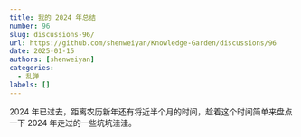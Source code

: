 ```yaml
---
title: 我的 2024 年总结
number: 96
slug: discussions-96/
url: https://github.com/shenweiyan/Knowledge-Garden/discussions/96
date: 2025-01-15
authors: [shenweiyan]
categories: 
  - 乱弹
labels: []
---
```


2024 年已过去，距离农历新年还有将近半个月的时间，趁着这个时间简单来盘点一下 2024 年走过的一些坑坑洼洼。

<!-- more -->

<script src="https://giscus.app/client.js"
	data-repo="shenweiyan/Knowledge-Garden"
	data-repo-id="R_kgDOKgxWlg"
	data-mapping="number"
	data-term="96"
	data-reactions-enabled="1"
	data-emit-metadata="0"
	data-input-position="bottom"
	data-theme="light"
	data-lang="zh-CN"
	crossorigin="anonymous"
	async>
</script>
